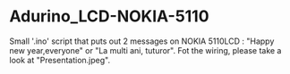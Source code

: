 # Adurino_LCD-NOKIA-5110
Small '.ino' script that puts out 2 messages on NOKIA 5110LCD :
"Happy new year,everyone" or "La multi ani, tuturor".
Fot the wiring, please take a look at "Presentation.jpeg".
